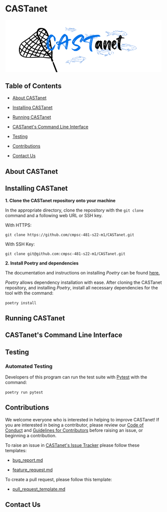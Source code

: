 # CASTanet

![logo](castanet.png)

## Table of Contents

* [About CASTanet](#about-castanet)

* [Installing CASTanet](#installing-castanet)

* [Running CASTanet](#running-castanet)

* [CASTanet's Command Line Interface](#castanets-command-line-interface)

* [Testing](#testing)

* [Contributions](#contributions)

* [Contact Us](#contact-us)

## About CASTanet

## Installing CASTanet

**1. Clone the CASTanet repository onto your machine**

In the appropriate directory, clone the repository with the `git clone` command and a following web URL or SSH key.

With HTTPS:

```
git clone https://github.com/cmpsc-481-s22-m1/CASTanet.git
```

With SSH Key:

```
git clone git@github.com:cmpsc-481-s22-m1/CASTanet.git
```

**2. Install Poetry and dependencies**

The documentation and instructions on installing _Poetry_ can be found [here.](https://python-poetry.org/docs/)

_Poetry_ allows dependency installation with ease. After cloning the CASTanet repository, and installing _Poetry_, install all necessary dependencies for the tool with the command:

`poetry install`

## Running CASTanet

## CASTanet's Command Line Interface

## Testing

### Automated Testing

Developers of this program can run the test suite with [Pytest](https://docs.pytest.org/en/stable/) with the command:

`poetry run pytest`

## Contributions

We welcome everyone who is interested in helping to improve CASTanet! If you are interested in being a contributor, please review our [Code of Conduct]() and [Guidelines for Contributors]() before raising an issue, or beginning a contribution.

To raise an issue in [CASTanet's Issue Tracker](https://github.com/cmpsc-481-s22-m1/CASTanet/issues) please follow these templates:

* [bug_report.md](https://github.com/cmpsc-481-s22-m1/CASTanet/blob/documentation/.github/ISSUE_TEMPLATE/bug_report.md)

* [feature_request.md](https://github.com/cmpsc-481-s22-m1/CASTanet/blob/documentation/.github/ISSUE_TEMPLATE/feature_request.md)

To create a pull request, please follow this template:

* [pull_request_template.md](https://github.com/cmpsc-481-s22-m1/CASTanet/blob/documentation/.github/pull_request_template.md)

## Contact Us
